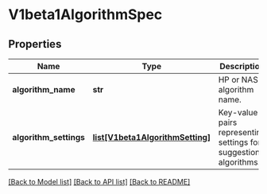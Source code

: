 # V1beta1AlgorithmSpec

## Properties
Name | Type | Description | Notes
------------ | ------------- | ------------- | -------------
**algorithm_name** | **str** | HP or NAS algorithm name. | [optional] 
**algorithm_settings** | [**list[V1beta1AlgorithmSetting]**](V1beta1AlgorithmSetting.md) | Key-value pairs representing settings for suggestion algorithms. | [optional] 

[[Back to Model list]](../README.md#documentation-for-models) [[Back to API list]](../README.md#documentation-for-api-endpoints) [[Back to README]](../README.md)


